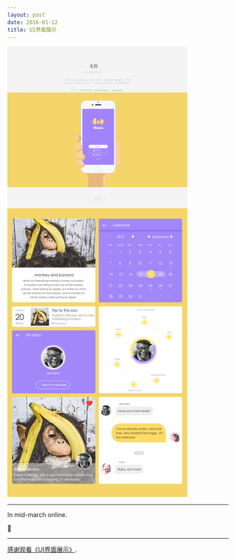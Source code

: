 ```yaml
---
layout: post
date: 2016-01-12
title: UI界面展示
---
```


![layout borken by border-boxing](/images/ui.png)

---

In mid-march online. 

:tada:

---

[感谢观看《UI界面展示》]().